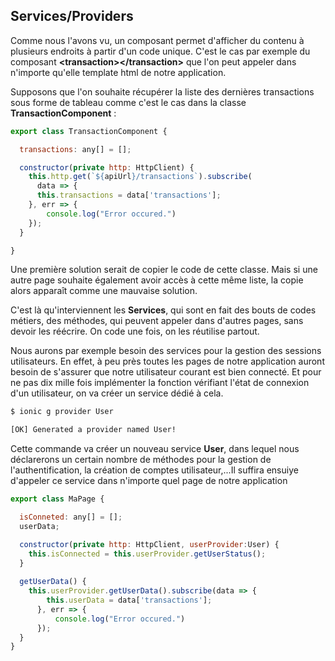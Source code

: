 ## Services/Providers

Comme nous l'avons vu, un composant permet d'afficher du contenu à plusieurs endroits à partir d'un code unique. C'est le cas par exemple du composant **&lt;transaction&gt;&lt;/transaction&gt;** que l'on peut appeler dans n'importe qu'elle template html de notre application.

Supposons que l'on souhaite récupérer la liste des dernières transactions sous forme de tableau comme c'est le cas dans la classe **TransactionComponent** :

```js
export class TransactionComponent {

  transactions: any[] = [];

  constructor(private http: HttpClient) {
    this.http.get(`${apiUrl}/transactions`).subscribe(
      data => {
      this.transactions = data['transactions'];
    }, err => {
        console.log("Error occured.")
    });
  }

}
```

Une première solution serait de copier le code de cette classe. Mais si une autre page souhaite également avoir accès à cette même liste, la copie alors apparaît comme une mauvaise solution.

C'est là qu'interviennent les **Services**, qui sont en fait des bouts de codes métiers, des méthodes, qui peuvent appeler dans d'autres pages, sans devoir les réécrire. On code une fois, on les réutilise partout.

Nous aurons par exemple besoin des services pour la gestion des sessions utilisateurs. En effet, à peu près toutes les pages de notre application auront besoin de s'assurer que notre utilisateur courant est bien connecté. Et pour ne pas dix mille fois implémenter la fonction vérifiant l'état de connexion d'un utilisateur, on va créer un service dédié à cela.

```bash
$ ionic g provider User

[OK] Generated a provider named User!
```

Cette commande va créer un nouveau service **User**, dans lequel nous déclarerons un certain nombre de méthodes pour la gestion de l'authentification, la création de comptes utilisateur,...Il suffira ensuiye d'appeler ce service dans n'importe quel page de notre application 

```js
export class MaPage {

  isConneted: any[] = [];
  userData;

  constructor(private http: HttpClient, userProvider:User) {
    this.isConnected = this.userProvider.getUserStatus();
  }
  
  getUserData() {
    this.userProvider.getUserData().subscribe(data => {
        this.userData = data['transactions'];
      }, err => {
          console.log("Error occured.")
      });
  }
}
```




